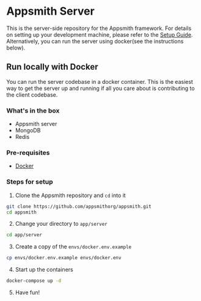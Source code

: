 # Appsmith Server

This is the server-side repository for the Appsmith framework.
For details on setting up your development machine, please refer to the [Setup Guide](../../contributions/ServerSetup.md). Alternatively, you can run the server using docker(see the instructions below). 

## Run locally with Docker 

You can run the server codebase in a docker container. This is the easiest way to get the server up and running if all you care about is contributing to the client codebase.

### What's in the box

* Appsmith server
* MongoDB
* Redis

### Pre-requisites

* [Docker](https://docs.docker.com/get-docker/)

### Steps for setup

1. Clone the Appsmith repository and `cd` into it
```sh
git clone https://github.com/appsmithorg/appsmith.git
cd appsmith
```
2. Change your directory to `app/server`
```sh
cd app/server
```
3. Create a copy of the `envs/docker.env.example`
```sh
cp envs/docker.env.example envs/docker.env
```
4. Start up the containers
```sh
docker-compose up -d
``` 
5. Have fun!
